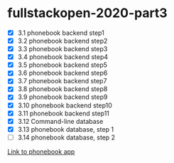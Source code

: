 # fullstackopen-2020-part3

- [x] 3.1 phonebook backend step1
- [x] 3.2 phonebook backend step2
- [x] 3.3 phonebook backend step3
- [x] 3.4 phonebook backend step4
- [x] 3.5 phonebook backend step5
- [x] 3.6 phonebook backend step6
- [x] 3.7 phonebook backend step7
- [x] 3.8 phonebook backend step8
- [x] 3.9 phonebook backend step9
- [x] 3.10 phonebook backend step10
- [x] 3.11 phonebook backend step11
- [x] 3.12 Command-line database
- [x] 3.13 phonebook database, step 1
- [ ] 3.14 phonebook database, step 2

[Link to phonebook app](https://glacial-meadow-91363.herokuapp.com/)
